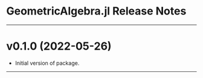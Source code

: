 GeometricAlgebra.jl Release Notes
=================================

-------------------------------------------------------------------------------
v0.1.0 (2022-05-26)
===================
* Initial version of package.

-------------------------------------------------------------------------------
